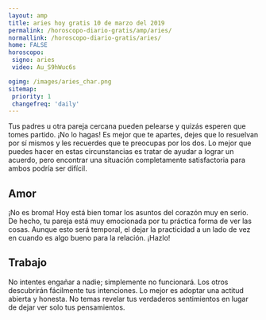 ```yaml
---
layout: amp
title: aries hoy gratis 10 de marzo del 2019 
permalink: /horoscopo-diario-gratis/amp/aries/
normallink: /horoscopo-diario-gratis/aries/
home: FALSE
horoscopo:
 signo: aries
 video: Au_S9hWuc6s

ogimg: /images/aries_char.png
sitemap:
 priority: 1
 changefreq: 'daily'
---
```



Tus padres u otra pareja cercana pueden pelearse y quizás esperen que tomes partido. ¡No lo hagas! Es mejor que te apartes, dejes que lo resuelvan por sí mismos y les recuerdes que te preocupas por los dos. Lo mejor que puedes hacer en estas circunstancias es tratar de ayudar a lograr un acuerdo, pero encontrar una situación completamente satisfactoria para ambos podría ser difícil.

## Amor

¡No es broma! Hoy está bien tomar los asuntos del corazón muy en serio. De hecho, tu pareja está muy emocionada por tu práctica forma de ver las cosas. Aunque esto será temporal, el dejar la practicidad a un lado de vez en cuando es algo bueno para la relación. ¡Hazlo!

## Trabajo

No intentes engañar a nadie; simplemente no funcionará. Los otros descubrirán fácilmente tus intenciones. Lo mejor es adoptar una actitud abierta y honesta. No temas revelar tus verdaderos sentimientos en lugar de dejar ver solo tus pensamientos.